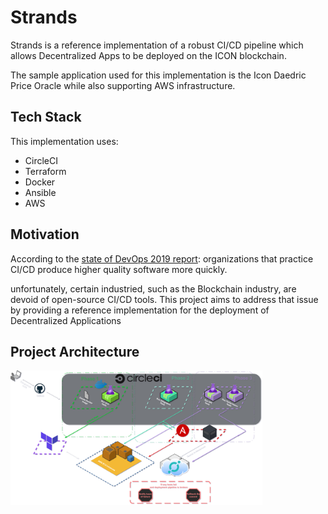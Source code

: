 # Strands

Strands is a reference implementation of a robust CI/CD pipeline which allows Decentralized Apps to be deployed on the ICON blockchain.

The sample application used for this implementation is the Icon Daedric Price Oracle while also supporting AWS infrastructure.


## Tech Stack
This implementation uses:

* CircleCI
* Terraform 
* Docker
* Ansible
* AWS


## Motivation

According to the [state of DevOps 2019 report](https://services.google.com/fh/files/misc/state-of-devops-2019.pdf):
organizations that practice CI/CD produce higher quality software more quickly.

unfortunately, certain industried, such as the Blockchain industry, are devoid of open-source CI/CD tools. 
This project aims to address that issue by providing a reference implementation for the deployment of Decentralized Applications


## Project Architecture

<img src="https://raw.githubusercontent.com/skirillex/strands/master/strands_app_tester/Strands_Architecturev5.png" width="80%">


